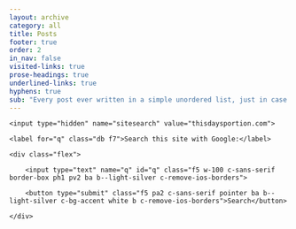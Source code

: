 ```yaml
---
layout: archive
category: all
title: Posts
footer: true
order: 2
in_nav: false
visited-links: true
prose-headings: true
underlined-links: true
hyphens: true
sub: "Every post ever written in a simple unordered list, just in case you don’t like pagination."
---
```


<form class="mb4" method="get" action="https://www.google.com/search">

    <input type="hidden" name="sitesearch" value="thisdaysportion.com">

    <label for="q" class="db f7">Search this site with Google:</label>

    <div class="flex">

        <input type="text" name="q" id="q" class="f5 w-100 c-sans-serif border-box ph1 pv2 ba b--light-silver c-remove-ios-borders">

        <button type="submit" class="f5 pa2 c-sans-serif pointer ba b--light-silver c-bg-accent white b c-remove-ios-borders">Search</button>

    </div>

</form>
